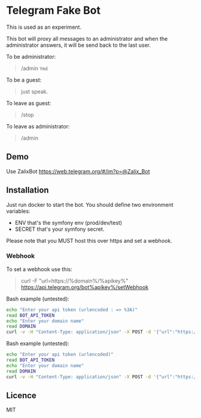 # Telegram Fake Bot
 
This is used as an experiment.

This bot will proxy all messages to an administrator and when the administrator answers, it will be send back to the last user.

To be administrator:

 > /admin `Ymd`

To be a guest:
 
 > just speak. 

To leave as guest:
 
 > /stop
 
To leave as administrator:
  
 > /admin

## Demo
Use ZalixBot <https://web.telegram.org/#/im?p=@Zalix_Bot>

## Installation
Just run docker to start the bot. 
You should define two environment variables: 
- ENV that's the symfony env (prod/dev/test) 
- SECRET that's your symfony secret.

Please note that you MUST host this over https and set a webhook.

### Webhook
To set a webhook use this:

> curl -F "url=https://%domain%/%apikey%" https://api.telegram.org/bot%apikey%/setWebhook

Bash example (untested):
```bash
echo "Enter your api token (urlencoded : => %3A)"
read BOT_API_TOKEN
echo "Enter your domain name"
read DOMAIN
curl -v -H "Content-Type: application/json" -X POST -d '{"url":"https://$(echo $DOMAIN)/$(echo $BOT_API_TOKEN)"}' https://api.telegram.org/bot$(echo $BOT_API_TOKEN)/setwebhook
```

Bash example (untested):
```bash
echo "Enter your api token (urlencoded)"
read BOT_API_TOKEN
echo "Enter your domain name"
read DOMAIN
curl -v -H "Content-Type: application/json" -X POST -d '{"url":"https://$(echo $DOMAIN)/$(echo $BOT_API_TOKEN)"}' https://api.telegram.org/bot$(echo $BOT_API_TOKEN)/setwebhook
```

## Licence
MIT

